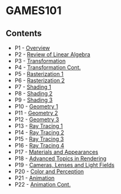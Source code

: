 # GAMES101

## Contents

* P1 - [Overview](P1.md)
* P2 - [Review of Linear Algebra](P2.md)
* P3 - [Transformation](P3.md)
* P4 - [Transformation Cont.](P4.md)
* P5 - [Rasterization 1](P5.md)
* P6 - [Rasterization 2](P6.md)
* P7 - [Shading 1](P7.md)
* P8 - [Shading 2](P8.md)
* P9 - [Shading 3](P9.md)
* P10 - [Geometry 1](P10.md)
* P11 - [Geometry 2](P11.md)
* P12 - [Geometry 3](P12.md)
* P13 - [Ray Tracing 1](P13.md)
* P14 - [Ray Tracing 2](P14.md)
* P15 - [Ray Tracing 3](P15.md)
* P16 - [Ray Tracing 4](P16.md)
* P17 - [Materials and Appearances](P17.md)
* P18 - [Advanced Topics in Rendering](P18.md)
* P19 - [Cameras, Lenses and Light Fields](P19.md)
* P20 - [Color and Perception](P20.md)
* P21 - [Animation](P21.md)
* P22 - [Animation Cont.](P22.md)
